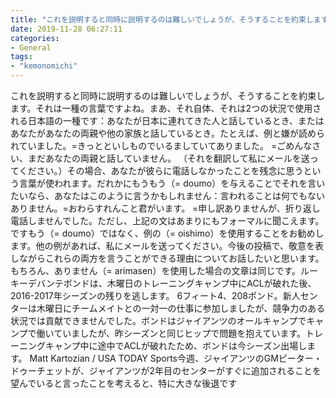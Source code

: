```yaml
---
title: "これを説明すると同時に説明するのは難しいでしょうが、そうすることを約束します。"
date: 2019-11-28 06:27:11
categories:
- General
tags:
- "kemonomichi"
---
```


これを説明すると同時に説明するのは難しいでしょうが、そうすることを約束します。それは一種の言葉ですよね。まあ、それ自体、それは2つの状況で使用される日本語の一種です：あなたが日本に連れてきた人と話しているとき、またはあなたがあなたの両親や他の家族と話しているとき。たとえば、例と嫌が読められていました。=きっとといしものでいるましていてありました。 =ごめんなさい、まだあなたの両親と話していません。 （それを翻訳して私にメールを送ってください。）その場合、あなたが彼らに電話しなかったことを残念に思うという言葉が使われます。だれかにもうもう（= doumo）を与えることでそれを言いたいなら、あなたはこのように言うかもしれません：言われることは何でもないありません。=おわらすれんこと君がいます。 =申し訳ありませんが、折り返し電話しませんでした。ただし、上記の文はあまりにもフォーマルに聞こえます。ですもう（= doumo）ではなく、例の（= oishimo）を使用することをお勧めします。他の例があれば、私にメールを送ってください。今後の投稿で、敬意を表しながらこれらの両方を言うことができる理由についてお話したいと思います。もちろん、ありません（= arimasen）を使用した場合の文章は同じです。ルーキーデバンテボンドは、木曜日のトレーニングキャンプ中にACLが破れた後、2016-2017年シーズンの残りを逃します。 6フィート4、208ポンド。新人センターは木曜日にチームメイトとの一対一の仕事に参加しましたが、競争力のある状況では貢献できませんでした。ボンドはジャイアンツのオールキャンプでキャンプで働いていましたが、昨シーズンと同じヒップで問題を抱えています。トレーニングキャンプ中に途中でACLが破れたため、ボンドは今シーズン出場します。 Matt Kartozian / USA TODAY Sports今週、ジャイアンツのGMピーター・ドゥーチェットが、ジャイアンツが2年目のセンターがすぐに追加されることを望んでいると言ったことを考えると、特に大きな後退です
